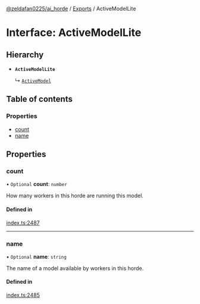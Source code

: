 [@zeldafan0225/ai_horde](../README.md) / [Exports](../modules.md) / ActiveModelLite

# Interface: ActiveModelLite

## Hierarchy

- **`ActiveModelLite`**

  ↳ [`ActiveModel`](ActiveModel.md)

## Table of contents

### Properties

- [count](ActiveModelLite.md#count)
- [name](ActiveModelLite.md#name)

## Properties

### count

• `Optional` **count**: `number`

How many workers in this horde are running this model.

#### Defined in

[index.ts:2487](https://github.com/ZeldaFan0225/ai_horde/blob/c593245/index.ts#L2487)

___

### name

• `Optional` **name**: `string`

The name of a model available by workers in this horde.

#### Defined in

[index.ts:2485](https://github.com/ZeldaFan0225/ai_horde/blob/c593245/index.ts#L2485)
